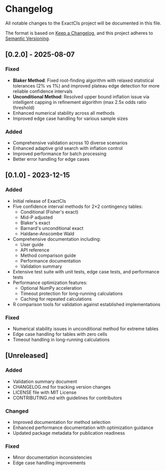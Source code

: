 # Changelog

All notable changes to the ExactCIs project will be documented in this file.

The format is based on [Keep a Changelog](https://keepachangelog.com/en/1.0.0/),
and this project adheres to [Semantic Versioning](https://semver.org/spec/v2.0.0.html).

## [0.2.0] - 2025-08-07

### Fixed
- **Blaker Method**: Fixed root-finding algorithm with relaxed statistical tolerances (2% vs 1%) and improved plateau edge detection for more reliable confidence intervals
- **Unconditional Method**: Resolved upper bound inflation issue via intelligent capping in refinement algorithm (max 2.5x odds ratio threshold)
- Enhanced numerical stability across all methods
- Improved edge case handling for various sample sizes

### Added
- Comprehensive validation across 10 diverse scenarios
- Enhanced adaptive grid search with inflation control
- Improved performance for batch processing
- Better error handling for edge cases

## [0.1.0] - 2023-12-15

### Added
- Initial release of ExactCIs
- Five confidence interval methods for 2×2 contingency tables:
  - Conditional (Fisher's exact)
  - Mid-P adjusted
  - Blaker's exact
  - Barnard's unconditional exact
  - Haldane-Anscombe Wald
- Comprehensive documentation including:
  - User guide
  - API reference
  - Method comparison guide
  - Performance documentation
  - Validation summary
- Extensive test suite with unit tests, edge case tests, and performance tests
- Performance optimization features:
  - Optional NumPy acceleration
  - Timeout protection for long-running calculations
  - Caching for repeated calculations
- R comparison tools for validation against established implementations

### Fixed
- Numerical stability issues in unconditional method for extreme tables
- Edge case handling for tables with zero cells
- Timeout handling in long-running calculations

## [Unreleased]

### Added
- Validation summary document
- CHANGELOG.md for tracking version changes
- LICENSE file with MIT License
- CONTRIBUTING.md with guidelines for contributors

### Changed
- Improved documentation for method selection
- Enhanced performance documentation with optimization guidance
- Updated package metadata for publication readiness

### Fixed
- Minor documentation inconsistencies
- Edge case handling improvements
